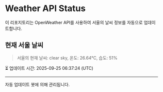 
# Weather API Status

이 리포지토리는 OpenWeather API를 사용하여 서울의 날씨 정보를 자동으로 업데이트합니다.

## 현재 서울 날씨
> 서울의 현재 날씨: clear sky, 온도: 26.64°C, 습도: 51%

⏳ 업데이트 시간: 2025-09-25 06:37:24 (UTC)

---
자동 업데이트 봇에 의해 관리됩니다.
